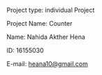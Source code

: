 Project type: individual Project 

Project Name: Counter

Name: Nahida Akther Hena

ID: 16155030 


E-mail: heana10@gmail.com 


